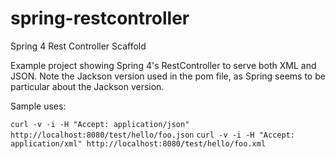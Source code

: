 # spring-restcontroller
Spring 4 Rest Controller Scaffold

Example project showing Spring 4's RestController to serve both XML and JSON.  Note the Jackson version used in the pom file, as Spring seems to be particular about the Jackson version.

Sample uses:

`curl -v -i -H "Accept: application/json" http://localhost:8080/test/hello/foo.json`
`curl -v -i -H "Accept: application/xml" http://localhost:8080/test/hello/foo.xml`
